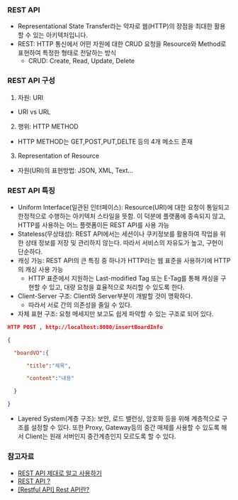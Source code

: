 ### REST API
- Representational State Transfer라는 약자로 웹(HTTP)의 장점을 최대한 활용할 수 있는 아키텍처입니다.
- REST: HTTP 통신에서 어떤 자원에 대한 CRUD 요청을 Resource와 Method로 표현하여 특정한 형태로 전달하는 방식
  * CRUD: Create, Read, Update, Delete

### REST API 구성
1) 자원: URI
  * URI vs URL
2) 행위: HTTP METHOD
  * HTTP METHOD는 GET,POST,PUT,DELTE 등의 4개 메소드 존재
3) Representation of Resource
  * 자원(URI)의 표현방법: JSON, XML, Text...

### REST API 특징 
- Uniform Interface(일관된 인터페이스): Resource(URI)에 대한 요청이 통일되고 한정적으로 수행하는 아키텍처 스타일을 뜻함. 이 덕분에 플랫폼에 종속되지 않고, HTTP를 사용하는 어느 플랫폼이든 REST API를 사용 가능
- Stateless(무상태성): REST API에서는 세션이나 쿠키정보를 활용하여 작업을 위한 상태 정보를 저장 및 관리하지 않는다. 따라서 서비스의 자유도가 높고, 구현이 단순하다.
- 캐싱 가능: REST API의 큰 특징 중 하나가 HTTP라는 웹 표준을 사용하기에 HTTP의 캐싱 사용 가능
  * HTTP 표준에서 지원하는 Last-modified Tag 또는 E-Tag를 통해 캐싱을 구현할 수 있고, 대량 요청을 효율적으로 처리할 수 있도록 한다.
- Client-Server 구조: Client와 Server부분이 개발할 것이 명확하다.
  * 따라서 서로 간의 의존성을 줄일 수 있다.
- 자체 표현 구조: 요청 메세지만 보고도 쉽게 파악할 수 있는 구조로 되어 있다.

```json
HTTP POST , http://localhost:8080/insertBoardInfo

{

  "boardVO":{

      "title":"제목",

      "content":"내용"

  }

}

```

- Layered System(계층 구조): 보안, 로드 밸런싱, 암호화 등을 위해 계층적으로 구조를 설정할 수 있다. 또한 Proxy, Gateway등의 중간 매체를 사용할 수 있도록 해서 Client는 원래 서버인지 중간계층인지 모르도록 할 수 있다.

### 참고자료
- [REST API 제대로 알고 사용하기](https://meetup.toast.com/posts/92)
- [REST API ?](https://medium.com/@dydrlaks/rest-api-3e424716bab)
- [[Restful API] Rest API란?](https://mangkyu.tistory.com/46)

